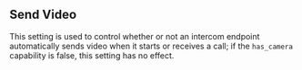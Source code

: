 ## Send Video

This setting is used to control whether or not an intercom endpoint automatically sends video when it starts or receives a call; if the `has_camera` capability is false, this setting has no effect.
